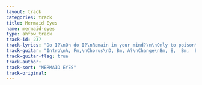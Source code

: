 ```yaml
---
layout: track
categories: track
title: Mermaid Eyes
name: mermaid-eyes
type: ahfow_track
track-id: 237
track-lyrics: "Do I?\nOh do I?\nRemain in your mind?\n\nOnly to poison\nThe Love that we find\n\nDesires have misplaced\nMy wishes are washes\nThe Air is filled with vibrations\nIâ€™m crying for you\nYouâ€™re crying for me\n>From station to station to station\n\nSilent, soft beauty\nWhere are you now?\nThe tide is turning\nOn your mermaid eyes\n\nDesires have misplaced\nMy wishes are washes\nThe Air is filled with vibrations\nIâ€™m crying for you\nYouâ€™re crying for me\nFrom station to station to station"
track-guitar: "Intro\nA, Fm,\nChorus\nD, Bm, A?\nChange\nBm, E,  Bm,  E, D, Gm, Bm,\n\n(provided by Drew)"
track-guitar-flag: true
track-author: 
track-sort: "MERMAID EYES"
track-original: 
---
```

